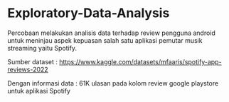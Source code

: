 # Exploratory-Data-Analysis

Percobaan melakukan analisis data terhadap review pengguna android untuk meninjau aspek kepuasan salah satu aplikasi pemutar musik streaming yaitu Spotify.

Sumber dataset :
https://www.kaggle.com/datasets/mfaaris/spotify-app-reviews-2022

Dengan informasi data :
61K ulasan pada kolom review google playstore untuk aplikasi Spotify
